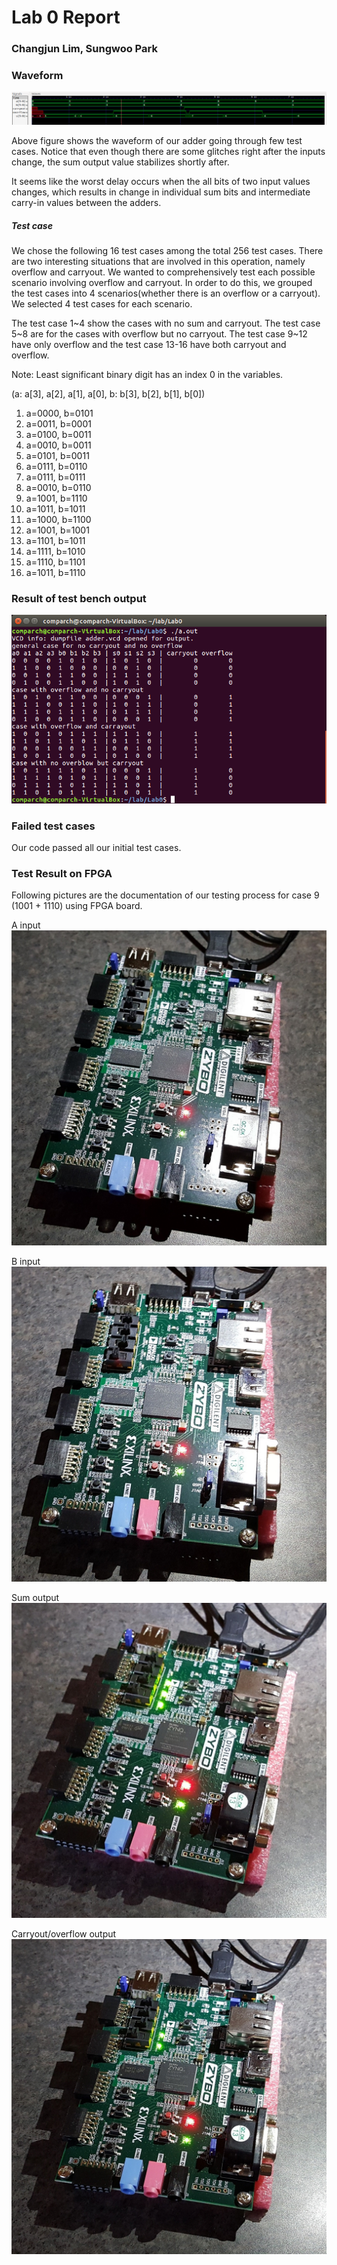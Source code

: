 # Lab 0 Report

### Changjun Lim, Sungwoo Park


### Waveform

![Waveform image](images/lab0/waveform.png)


Above figure shows the waveform of our adder going through few test cases. Notice that even though there are some glitches right after the inputs change, the sum output value stabilizes shortly after. 

It seems like the worst delay occurs when the all bits of two input values changes, which results in change in individual sum bits and intermediate carry-in values between the adders.

##### Test case
 We chose the following 16 test cases among the total 256 test cases. There are two interesting situations that are involved in this operation, namely overflow and carryout. We wanted to comprehensively test each possible scenario involving overflow and carryout. In order to do this, we grouped the test cases into 4 scenarios(whether there is an overflow or a carryout). We selected 4 test cases for each scenario.

 The test case 1~4 show the cases with no sum and carryout. The test case 5~8 are for the cases with overflow but no carryout. The test case 9~12 have only overflow and the test case 13-16 have both carryout and overflow. 

Note: Least significant binary digit has an index 0 in the variables.

(a: a[3], a[2], a[1], a[0],    b: b[3], b[2], b[1], b[0])

1. a=0000, b=0101
2. a=0011, b=0001
3. a=0100, b=0011
4. a=0010, b=0011
5. a=0101, b=0011
6. a=0111, b=0110
7. a=0111, b=0111
8. a=0010, b=0110
9. a=1001, b=1110
10. a=1011, b=1011
11. a=1000, b=1100
12. a=1001, b=1001
13. a=1101, b=1011
14. a=1111, b=1010
15. a=1110, b=1101
16. a=1011, b=1110

### Result of test bench output

![test bench result](images/lab0/test_bench.png)

### Failed test cases

Our code passed all our initial test cases.


### Test Result on FPGA

Following pictures are the documentation of our testing process for case 9 (1001 + 1110) using FPGA board.

A input
![A input](images/lab0/A%20input.jpg)

B input
![B input](images/lab0/B%20input.jpg)

Sum output
![Sum output](images/lab0/Sum%20output.jpg)

Carryout/overflow output
![Carryout output](images/lab0/Carryout%20output.jpg)
